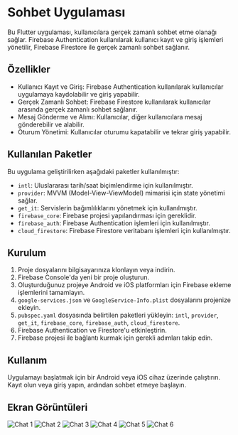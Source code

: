 # Sohbet Uygulaması

Bu Flutter uygulaması, kullanıcılara gerçek zamanlı sohbet etme olanağı sağlar. Firebase Authentication kullanılarak kullanıcı kayıt ve giriş işlemleri yönetilir, Firebase Firestore ile gerçek zamanlı sohbet sağlanır.

## Özellikler

- Kullanıcı Kayıt ve Giriş: Firebase Authentication kullanılarak kullanıcılar uygulamaya kaydolabilir ve giriş yapabilir.
- Gerçek Zamanlı Sohbet: Firebase Firestore kullanılarak kullanıcılar arasında gerçek zamanlı sohbet sağlanır.
- Mesaj Gönderme ve Alımı: Kullanıcılar, diğer kullanıcılara mesaj gönderebilir ve alabilir.
- Oturum Yönetimi: Kullanıcılar oturumu kapatabilir ve tekrar giriş yapabilir.

## Kullanılan Paketler

Bu uygulama geliştirilirken aşağıdaki paketler kullanılmıştır:

- `intl`: Uluslararası tarih/saat biçimlendirme için kullanılmıştır.
- `provider`: MVVM (Model-View-ViewModel) mimarisi için state yönetimi sağlar.
- `get_it`: Servislerin bağımlılıklarını yönetmek için kullanılmıştır.
- `firebase_core`: Firebase projesi yapılandırması için gereklidir.
- `firebase_auth`: Firebase Authentication işlemleri için kullanılmıştır.
- `cloud_firestore`: Firebase Firestore veritabanı işlemleri için kullanılmıştır.

## Kurulum

1. Proje dosyalarını bilgisayarınıza klonlayın veya indirin.
2. Firebase Console'da yeni bir proje oluşturun.
3. Oluşturduğunuz projeye Android ve iOS platformları için Firebase ekleme işlemlerini tamamlayın.
4. `google-services.json` ve `GoogleService-Info.plist` dosyalarını projenize ekleyin.
5. `pubspec.yaml` dosyasında belirtilen paketleri yükleyin: `intl`, `provider`, `get_it`, `firebase_core`, `firebase_auth`, `cloud_firestore`.
6. Firebase Authentication ve Firestore'u etkinleştirin.
7. Firebase projesi ile bağlantı kurmak için gerekli adımları takip edin.

## Kullanım

Uygulamayı başlatmak için bir Android veya iOS cihaz üzerinde çalıştırın. Kayıt olun veya giriş yapın, ardından sohbet etmeye başlayın.

## Ekran Görüntüleri

![Chat 1](https://github.com/beklevicRidvan/ChatApp-ByProvider/blob/main/chatapp_images/chat1.png?raw=true) ![Chat 2](https://github.com/beklevicRidvan/ChatApp-ByProvider/blob/main/chatapp_images/chat2.png?raw=true) ![Chat 3](https://github.com/beklevicRidvan/ChatApp-ByProvider/blob/main/chatapp_images/chat3.png?raw=true)
![Chat 4](https://github.com/beklevicRidvan/ChatApp-ByProvider/blob/main/chatapp_images/chat4.png?raw=true) ![Chat 5](https://github.com/beklevicRidvan/ChatApp-ByProvider/blob/main/chatapp_images/chat5.png?raw=true) ![Chat 6](https://github.com/beklevicRidvan/ChatApp-ByProvider/blob/main/chatapp_images/chat6.png?raw=true)
